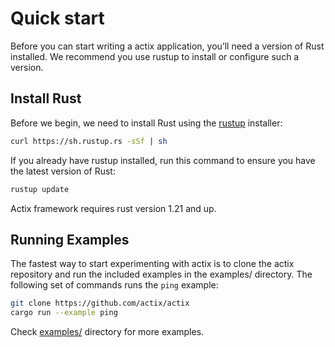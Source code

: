 # Quick start

Before you can start writing a actix application, you’ll need a version of Rust installed.
We recommend you use rustup to install or configure such a version.

## Install Rust

Before we begin, we need to install Rust using the [rustup](https://www.rustup.rs/) installer:

```bash
curl https://sh.rustup.rs -sSf | sh
```

If you already have rustup installed, run this command to ensure you have the latest version of Rust:

```bash
rustup update
```

Actix framework requires rust version 1.21 and up.

## Running Examples

The fastest way to start experimenting with actix is to clone the actix repository
and run the included examples in the examples/ directory. The following set of
commands runs the `ping` example:

```bash
git clone https://github.com/actix/actix
cargo run --example ping
```

Check [examples/](https://github.com/actix/actix/tree/master/examples) directory for more examples.
